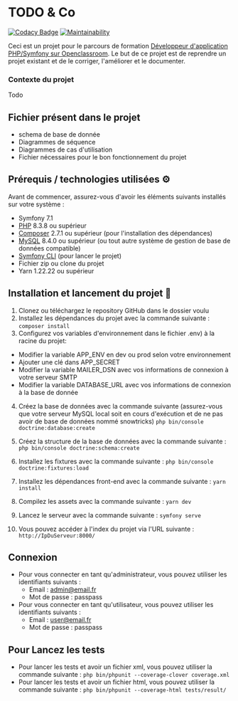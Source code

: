 # TODO & Co
[![Codacy Badge](https://app.codacy.com/project/badge/Grade/d2e38e48c599428f9a3cab2d433462bc)](https://app.codacy.com/gh/Itsatsu/ToDoList-After/dashboard?utm_source=gh&utm_medium=referral&utm_content=&utm_campaign=Badge_grade) [![Maintainability](https://api.codeclimate.com/v1/badges/7e77d5a17342b9bd5770/maintainability)](https://codeclimate.com/github/Itsatsu/ToDoList-After/maintainability)

Ceci est un projet pour le parcours de formation [Développeur d'application PHP/Symfony sur Openclassroom](https://openclassrooms.com/fr/paths/59-developpeur-dapplication-php-symfony).
Le but de ce projet est de reprendre un projet existant et de le corriger, l'améliorer et le documenter.

### Contexte du projet

Todo


## Fichier présent dans le projet
- schema de base de donnée
- Diagrammes de séquence
- Diagrammes de cas d'utilisation
- Fichier nécessaires pour le bon fonctionnement du projet


## Prérequis / technologies utilisées ⚙️

Avant de commencer, assurez-vous d'avoir les éléments suivants installés sur votre système :
- Symfony 7.1
- [PHP](https://www.php.net/) 8.3.8 ou supérieur
- [Composer](https://getcomposer.org/) 2.7.1 ou supérieur (pour l'installation des dépendances)
- [MySQL](https://www.mysql.com/) 8.4.0 ou supérieur (ou tout autre système de gestion de base de données compatible)
- [Symfony CLI](https://symfony.com/download) (pour lancer le projet)
- Fichier zip ou clone du projet
- Yarn 1.22.22 ou supérieur

## Installation et lancement du projet 🚀

1. Clonez ou téléchargez le repository GitHub dans le dossier voulu
2. Installez les dépendances du projet avec la commande suivante :
   ```composer install```
3. Configurez vos variables d'environnement dans le fichier .env) à la racine du projet:
- Modifier la variable APP_ENV en dev ou prod selon votre environnement
- Ajouter une clé dans APP_SECRET
- Modifier la variable MAILER_DSN avec vos informations de connexion à votre serveur SMTP
- Modifier la variable DATABASE_URL avec vos informations de connexion à la base de donnée

4. Créez la base de données avec la commande suivante (assurez-vous que votre serveur MySQL local soit en cours d'exécution et de ne pas avoir de base de données nommé snowtricks)
   ```php bin/console doctrine:database:create```
5. Créez la structure de la base de données avec la commande suivante :
   ```php bin/console doctrine:schema:create```
6. Installez les fixtures avec la commande suivante :
   ```php bin/console doctrine:fixtures:load```
7. Installez les dépendances front-end avec la commande suivante :
   ```yarn install```
8. Compilez les assets avec la commande suivante :
   ```yarn dev```
9. Lancez le serveur avec la commande suivante :
   ```symfony serve```

10. Vous pouvez accéder à l'index du projet via l'URL suivante :
   ```http://IpDuServeur:8000/```


## Connexion
- Pour vous connecter en tant qu'administrateur, vous pouvez utiliser les identifiants suivants :
  - Email : admin@email.fr
  - Mot de passe : passpass
- Pour vous connecter en tant qu'utilisateur, vous pouvez utiliser les identifiants suivants :
  - Email : user@email.fr
  - Mot de passe : passpass

## Pour Lancez les tests
- Pour lancer les tests et avoir un fichier xml, vous pouvez utiliser la commande suivante :
  ```php bin/phpunit --coverage-clover coverage.xml ```
- Pour lancer les tests et avoir un fichier html, vous pouvez utiliser la commande suivante :
  ```php bin/phpunit --coverage-html tests/result/ ```